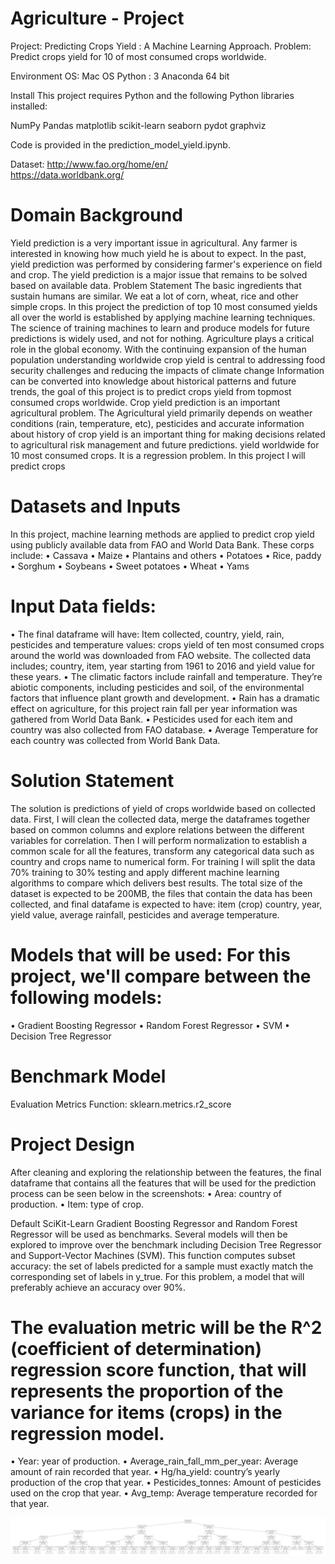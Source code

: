 # Agriculture - Project

Project: Predicting Crops Yield : A Machine Learning Approach.
Problem: Predict crops yield for 10 of most consumed crops worldwide.

Environment
OS: Mac OS
Python : 3
Anaconda 64 bit 

Install
This project requires Python and the following Python libraries installed:

NumPy
Pandas
matplotlib
scikit-learn 
seaborn
pydot
graphviz

Code is provided in the prediction_model_yield.ipynb. 


Dataset:
http://www.fao.org/home/en/  
https://data.worldbank.org/ 


# Domain Background

Yield prediction is a very important issue in agricultural. Any farmer is interested in knowing how much yield he is about to expect. In the past, yield prediction was performed by considering farmer's experience on field and crop. The yield prediction is a major issue that remains to be solved based on available data.
Problem Statement
The basic ingredients that sustain humans are similar. We eat a lot of corn, wheat, rice and other simple crops. In this project the prediction of top 10 most consumed yields all over the world is established by applying machine learning techniques.
The science of training machines to learn and produce models for future predictions is widely
used, and not for nothing. Agriculture plays a critical role in the global economy. With the
continuing expansion of the human population understanding worldwide crop yield is central to
addressing food security challenges and reducing the impacts of climate change
Information can be converted into knowledge about historical patterns and future trends, the goal of this project is to predict crops yield from topmost consumed crops worldwide.
Crop yield prediction is an important agricultural problem. The Agricultural yield primarily depends on weather conditions (rain, temperature, etc), pesticides and accurate information about history of crop yield is an important thing for making decisions related to agricultural risk management and future predictions.
 yield worldwide for 10 most consumed crops. It is a regression problem.
In this project I will predict crops
  
# Datasets and Inputs

 In this project, machine learning methods are applied to predict crop yield using publicly available data from FAO and World Data Bank.
These corps include:
 • Cassava
• Maize
• Plantains and others
• Potatoes
• Rice, paddy
 • Sorghum
• Soybeans
• Sweet potatoes
• Wheat
• Yams

# Input Data fields:
•
 The final dataframe will have: Item collected, country, yield, rain, pesticides and temperature
 values:
 crops yield of ten most consumed crops around the world was downloaded from FAO
 website. The collected data includes; country, item, year starting from 1961 to 2016 and
 yield value for these years.
 • The climatic factors include rainfall and temperature. They’re abiotic components, including pesticides and soil, of the environmental factors that influence plant growth and development.
• Rain has a dramatic effect on agriculture, for this project rain fall per year information was gathered from World Data Bank.
• Pesticides used for each item and country was also collected from FAO database.
 • Average Temperature for each country was collected from World Bank Data.
 
# Solution Statement

The solution is predictions of yield of crops worldwide based on collected data. First, I will clean the collected data, merge the dataframes together based on common columns and explore relations between the different variables for correlation. Then I will perform normalization to establish a common scale for all the features, transform any categorical data such as country and crops name to numerical form.
 For training I will split the data 70% training to 30% testing and apply different machine learning algorithms to compare which delivers best results.
The total size of the dataset is expected to be 200MB, the files that contain the data has been collected, and final datafame is expected to have: item (crop) country, year, yield value, average rainfall, pesticides and average temperature.

# Models that will be used: For this project, we'll compare between the following models:
 • Gradient Boosting Regressor
• Random Forest Regressor
• SVM
• Decision Tree Regressor

# Benchmark Model

Evaluation Metrics
Function: sklearn.metrics.r2_score

# Project Design

After cleaning and exploring the relationship between the features, the final dataframe that contains all the features that will be used for the prediction process can be seen below in the screenshots:
• Area: country of production.
• Item: type of crop.

 Default SciKit-Learn Gradient Boosting Regressor and Random Forest Regressor will be used as benchmarks. Several models will then be explored to improve over the benchmark including Decision Tree Regressor and Support-Vector Machines (SVM).
 This function computes subset accuracy: the set of labels predicted for a sample
must exactly match the corresponding set of labels in y_true. For this problem, a model that will preferably achieve an accuracy over 90%.

# The evaluation metric will be the R^2 (coefficient of determination) regression score function, that will represents the proportion of the variance for items (crops) in the regression model.

• Year: year of production.
• Average_rain_fall_mm_per_year: Average amount of rain recorded that year.
• Hg/ha_yield: country’s yearly production of the crop that year.
• Pesticides_tonnes: Amount of pesticides used on the crop that year.
• Avg_temp: Average temperature recorded for that year.

![alt text](https://github.com/immanuvelprathap/Agriculture-Project/blob/main/model_depth.png)
